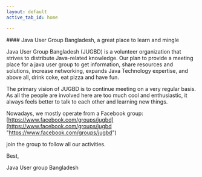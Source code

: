```yaml
---
layout: default
active_tab_id: home

---
```

\#### Java User Group Bangladesh, a great place to learn and mingle

Java User Group Bangladesh (JUGBD) is a volunteer organization that strives to distribute Java-related knowledge. Our plan to provide a meeting place for a java user group to get information, share resources and solutions, increase networking, expands Java Technology expertise, and above all, drink coke, eat pizza and have fun.

The primary vision of JUGBD is to continue meeting on a very regular basis. As all the people are involved here are too much cool and enthusiastic, it always feels better to talk to each other and learning new things.

Nowadays, we mostly operate from a Facebook group: [https://www.facebook.com/groups/jugbd](https://www.facebook.com/groups/jugbd "https://www.facebook.com/groups/jugbd")

join the group to follow all our activities. 

Best,

Java User group Bangladesh  
